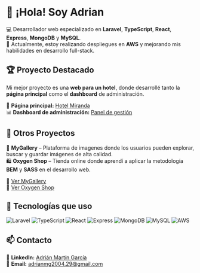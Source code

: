 # 👋 ¡Hola! Soy Adrian  

💻 Desarrollador web especializado en **Laravel**, **TypeScript**, **React**, **Express**, **MongoDB** y **MySQL**.  
🚀 Actualmente, estoy realizando despliegues en **AWS** y mejorando mis habilidades en desarrollo full-stack.  

## 🏆 Proyecto Destacado  
Mi mejor proyecto es una **web para un hotel**, donde desarrollé tanto la **página principal** como el **dashboard** de administración.  

🔗 **Página principal:** [Hotel Miranda](http://ec2-15-236-35-71.eu-west-3.compute.amazonaws.com/)  
📊 **Dashboard de administración:** [Panel de gestión](http://hotel-miranda-admin.s3-website.eu-west-3.amazonaws.com/dashboard)  

## 🌟 Otros Proyectos  
📸 **MyGallery** – Plataforma de imagenes donde los usuarios pueden explorar, buscar y guardar imágenes de alta calidad.         
🛍️ **Oxygen Shop** – Tienda online donde aprendí a aplicar la metodología **BEM** y **SASS** en el desarrollo web.

🔗 [Ver MyGallery](http://mygallery-adrian.s3-website.eu-west-3.amazonaws.com/)  
🔗 [Ver Oxygen Shop](https://adrian290404.github.io/proyecto-modulo2/)  


## 🔧 Tecnologías que uso  
![Laravel](https://img.shields.io/badge/Laravel-FF2D20?style=for-the-badge&logo=laravel&logoColor=white)
![TypeScript](https://img.shields.io/badge/TypeScript-3178C6?style=for-the-badge&logo=typescript&logoColor=white)
![React](https://img.shields.io/badge/React-61DAFB?style=for-the-badge&logo=react&logoColor=black)
![Express](https://img.shields.io/badge/Express-000000?style=for-the-badge&logo=express&logoColor=white)
![MongoDB](https://img.shields.io/badge/MongoDB-47A248?style=for-the-badge&logo=mongodb&logoColor=white)
![MySQL](https://img.shields.io/badge/MySQL-4479A1?style=for-the-badge&logo=mysql&logoColor=white)
![AWS](https://img.shields.io/badge/AWS-232F3E?style=for-the-badge&logo=amazon-aws&logoColor=white)

## 📫 Contacto  
💼 **LinkedIn:** [Adrián Martín García](https://www.linkedin.com/in/adri%C3%A1n-mart%C3%ADn-garc%C3%ADa-6a346a2ab/)  
📩 **Email:** [adrianmg2004.29@gmail.com](mailto:adrianmg2004.29@gmail.com)  
